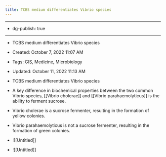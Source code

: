 ```yaml
---
title: TCBS medium differentiates Vibrio species
---
```


- --

- dg-publish: true

- --

- TCBS medium differentiates Vibrio species

- Created: October 7, 2022 11:07 AM

- Tags: GIS, Medicine, Microbiology

- Updated: October 11, 2022 11:13 AM

- TCBS medium differentiates Vibrio species

- A key difference in biochemical properties between the two common Vibrio species, [[Vibrio cholerae]] and [[Vibrio parahaemolyticus]] is the ability to ferment sucrose.

- Vibrio cholerae is a sucrose fermenter, resulting in the formation of yellow colonies.

- Vibrio parahaemolyticus is not a sucrose fermenter, resulting in the formation of green colonies.

- ![[Untitled]]

- ![[Untitled]]
